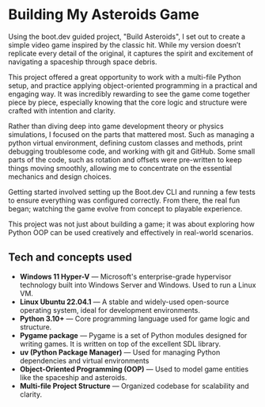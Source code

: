 # Building My Asteroids Game

Using the boot.dev guided project, "Build Asteroids", I set out to create a simple video game inspired by the classic hit.
While my version doesn’t replicate every detail of the original, it captures the spirit and excitement of navigating a spaceship 
through space debris.

This project offered a great opportunity to work with a multi-file Python setup, and practice applying object-oriented programming 
in a practical and engaging way. It was incredibly rewarding to see the game come together piece by piece, especially knowing that the core logic 
and structure were crafted with intention and clarity.

Rather than diving deep into game development theory or physics simulations, I focused on the parts that mattered most. Such as managing a python
virtual environment, defining custom classes and methods, print debugging troublesome code, and working with git and GitHub.
Some small parts of the code, such as rotation and offsets were pre-written to keep things moving smoothly, allowing me to concentrate on the 
essential mechanics and design choices.

Getting started involved setting up the Boot.dev CLI and running a few tests to ensure everything was configured correctly. 
From there, the real fun began; watching the game evolve from concept to playable experience.

This project was not just about building a game; it was about exploring how Python OOP can be used creatively 
and effectively in real-world scenarios.


## Tech and concepts used

- **Windows 11 Hyper-V** — Microsoft's enterprise-grade hypervisor technology built into Windows Server and Windows. Used to run a Linux VM.
- **Linux Ubuntu 22.04.1** — A stable and widely-used open-source operating system, ideal for development environments.
- **Python 3.10+** — Core programming language used for game logic and structure.
- **Pygame package** — Pygame is a set of Python modules designed for writing games. It is written on top of the excellent SDL library.
- **uv (Python Package Manager)** — Used for managing Python dependencies and virtual environments
- **Object-Oriented Programming (OOP)** — Used to model game entities like the spaceship and asteroids.
- **Multi-file Project Structure** — Organized codebase for scalability and clarity.

